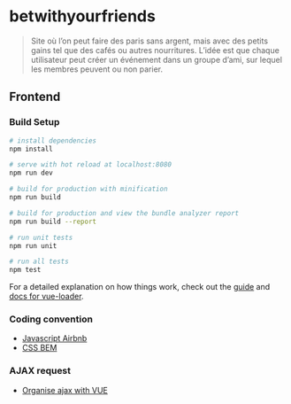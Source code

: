 # betwithyourfriends

> Site où l’on peut faire des paris sans argent, mais avec des petits gains tel que des cafés ou autres nourritures. L’idée est que chaque utilisateur peut créer un événement dans un groupe d’ami, sur lequel les membres peuvent ou non parier.

## Frontend

### Build Setup

``` bash
# install dependencies
npm install

# serve with hot reload at localhost:8080
npm run dev

# build for production with minification
npm run build

# build for production and view the bundle analyzer report
npm run build --report

# run unit tests
npm run unit

# run all tests
npm test
```

For a detailed explanation on how things work, check out the [guide](http://vuejs-templates.github.io/webpack/) and [docs for vue-loader](http://vuejs.github.io/vue-loader).

### Coding convention

* [Javascript Airbnb](https://github.com/airbnb/javascript)
* [CSS BEM](http://getbem.com/naming/)


### AJAX request

* [Organise ajax with VUE](https://itnext.io/anyway-heres-how-to-do-ajax-api-calls-with-vue-js-e71e57d5cf12)